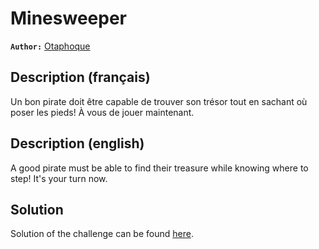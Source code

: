 # Minesweeper

**`Author:`** [Otaphoque](https://github.com/otaphoque)

## Description (français)

Un bon pirate doit être capable de trouver son trésor tout en sachant où poser les pieds! À vous de jouer maintenant.

## Description (english)

A good pirate must be able to find their treasure while knowing where to step! It's your turn now.

## Solution

Solution of the challenge can be found [here](solution/).
